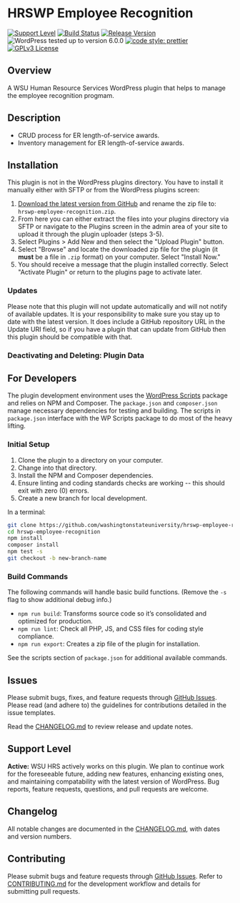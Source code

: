 # HRSWP Employee Recognition

[![Support Level](https://img.shields.io/badge/support-active-green.svg)](#support-level) [![Build Status](https://github.com/washingtonstateuniversity/hrswp-employee-recognition/actions/workflows/coding-standards.yml/badge.svg)](https://github.com/washingtonstateuniversity/hrswp-employee-recognition/actions) [![Release Version](https://img.shields.io/github/v/release/washingtonstateuniversity/hrswp-employee-recognition)](https://github.com/washingtonstateuniversity/hrswp-employee-recognition/releases/latest) ![WordPress tested up to version 6.0.0](https://img.shields.io/badge/WordPress-v6.0.0%20tested-success.svg) [![code style: prettier](https://img.shields.io/badge/code_style-prettier-ff69b4.svg)](https://github.com/prettier/prettier) [![GPLv3 License](https://img.shields.io/github/license/washingtonstateuniversity/hrswp-employee-recognition)](https://github.com/washingtonstateuniversity/hrswp-employee-recognition/blob/develop/LICENSE.md)

## Overview

A WSU Human Resource Services WordPress plugin that helps to manage the employee recognition progmam.

## Description

- CRUD process for ER length-of-service awards.
- Inventory management for ER length-of-service awards.

## Installation

This plugin is not in the WordPress plugins directory. You have to install it manually either with SFTP or from the WordPress plugins screen:

1. [Download the latest version from GitHub](https://github.com/washingtonstateuniversity/hrswp-employee-recognition/releases/latest) and rename the zip file to: `hrswp-employee-recognition.zip`.
2. From here you can either extract the files into your plugins directory via SFTP or navigate to the Plugins screen in the admin area of your site to upload it through the plugin uploader (steps 3-5).
3. Select Plugins > Add New and then select the "Upload Plugin" button.
4. Select "Browse" and locate the downloaded zip file for the plugin (it **must** be a file in `.zip` format) on your computer. Select "Install Now."
5. You should receive a message that the plugin installed correctly. Select "Activate Plugin" or return to the plugins page to activate later.

### Updates

Please note that this plugin will not update automatically and will not notify of available updates. It is your responsibility to make sure you stay up to date with the latest version. It does include a GitHub repository URL in the Update URI field, so if you have a plugin that can update from GitHub then this plugin should be compatible with that.

### Deactivating and Deleting: Plugin Data


## For Developers

The plugin development environment uses the [WordPress Scripts](https://developer.wordpress.org/block-editor/reference-guides/packages/packages-scripts/) package and relies on NPM and Composer. The `package.json` and `composer.json` manage necessary dependencies for testing and building. The scripts in `package.json` interface with the WP Scripts package to do most of the heavy lifting.

### Initial Setup

1. Clone the plugin to a directory on your computer.
2. Change into that directory.
3. Install the NPM and Composer dependencies.
4. Ensure linting and coding standards checks are working -- this should exit with zero (0) errors.
5. Create a new branch for local development.

In a terminal:

~~~bash
git clone https://github.com/washingtonstateuniversity/hrswp-employee-recognition.git
cd hrswp-employee-recognition
npm install
composer install
npm test -s
git checkout -b new-branch-name
~~~

### Build Commands

The following commands will handle basic build functions. (Remove the `-s` flag to show additional debug info.)

- `npm run build`: Transforms source code so it’s consolidated and optimized for production.
- `npm run lint`: Check all PHP, JS, and CSS files for coding style compliance.
- `npm run export`: Creates a zip file of the plugin for installation.

See the scripts section of `package.json` for additional available commands.

## Issues

Please submit bugs, fixes, and feature requests through [GitHub Issues](https://github.com/washingtonstateuniversity/hrswp-plugin-documents/issues). Please read (and adhere to) the guidelines for contributions detailed in the issue templates.

Read the [CHANGELOG.md](https://github.com/washingtonstateuniversity/hrswp-plugin-documents/blob/stable/CHANGELOG.md) to review release and update notes.

## Support Level

**Active:** WSU HRS actively works on this plugin. We plan to continue work for the foreseeable future, adding new features, enhancing existing ones, and maintaining compatability with the latest version of WordPress. Bug reports, feature requests, questions, and pull requests are welcome.

## Changelog

All notable changes are documented in the [CHANGELOG.md](https://github.com/washingtonstateuniversity/hrswp-employee-recognition/blob/develop/CHANGELOG.md), with dates and version numbers.

## Contributing

Please submit bugs and feature requests through [GitHub Issues](https://github.com/washingtonstateuniversity/hrswp-employee-recognition/issues). Refer to [CONTRIBUTING.md](https://github.com/washingtonstateuniversity/hrswp-employee-recognition/blob/develop/CONTRIBUTING.md) for the development workflow and details for submitting pull requests.
